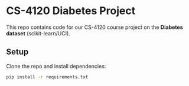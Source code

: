 # CS-4120 Diabetes Project

This repo contains code for our CS-4120 course project on the **Diabetes dataset** (scikit-learn/UCI).

## Setup
Clone the repo and install dependencies:
```bash
pip install -r requirements.txt
